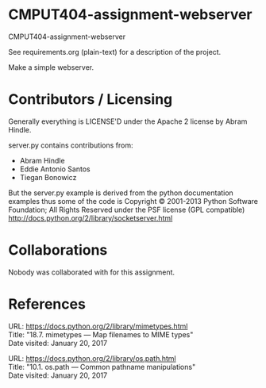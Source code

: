 CMPUT404-assignment-webserver
=============================

CMPUT404-assignment-webserver

See requirements.org (plain-text) for a description of the project.

Make a simple webserver.

Contributors / Licensing
========================

Generally everything is LICENSE'D under the Apache 2 license by Abram Hindle.

server.py contains contributions from:

* Abram Hindle
* Eddie Antonio Santos
* Tiegan Bonowicz

But the server.py example is derived from the python documentation
examples thus some of the code is Copyright © 2001-2013 Python
Software Foundation; All Rights Reserved under the PSF license (GPL
compatible) http://docs.python.org/2/library/socketserver.html

Collaborations
========================
Nobody was collaborated with for this assignment.

References
========================
URL: https://docs.python.org/2/library/mimetypes.html  
Title: "18.7. mimetypes — Map filenames to MIME types"  
Date visited: January 20, 2017


URL: https://docs.python.org/2/library/os.path.html  
Title: "10.1. os.path — Common pathname manipulations"  
Date visited: January 20, 2017
